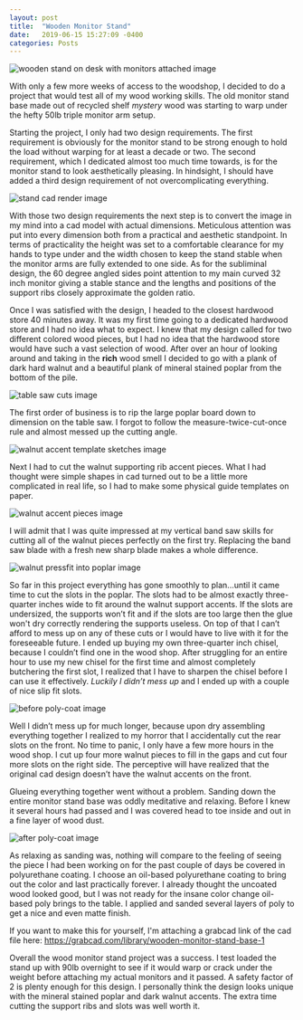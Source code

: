 ```yaml
---
layout: post
title:  "Wooden Monitor Stand"
date:   2019-06-15 15:27:09 -0400
categories: Posts
---
```

![wooden stand on desk with monitors attached image](/img/monitor_stand_ontable.jpg)

With only a few more weeks of access to the woodshop, I decided to do a project that would test all of my wood working skills. The old monitor stand base made out of recycled shelf *mystery* wood was starting to warp under the hefty 50lb triple monitor arm setup.

Starting the project, I only had two design requirements. The first requirement is obviously for the monitor stand to be strong enough to hold the load without warping for at least a decade or two. The second requirement, which I dedicated almost too much time towards, is for the monitor stand to look aesthetically pleasing. In hindsight, I should have added a third design requirement of not overcomplicating everything.

![stand cad render image](/img/monitor_stand_render.jpg)

With those two design requirements the next step is to convert the image in my mind into a cad model with actual dimensions. Meticulous attention was put into every dimension both from a practical and aesthetic standpoint. In terms of practicality the height was set to a comfortable clearance for my hands to type under and the width chosen to keep the stand stable when the monitor arms are fully extended to one side. As for the subliminal design, the 60 degree angled sides point attention to my main curved 32 inch monitor giving a stable stance and the lengths and positions of the support ribs closely approximate the golden ratio.

Once I was satisfied with the design, I headed to the closest hardwood store 40 minutes away. It was my first time going to a dedicated hardwood store and I had no idea what to expect. I knew that my design called for two different colored wood pieces, but I had no idea that the hardwood store would have such a vast selection of wood. After over an hour of looking around and taking in the **rich** wood smell I decided to go with a plank of dark hard walnut and a beautiful plank of mineral stained poplar from the bottom of the pile. 

![table saw cuts image](/img/monitor_stand_tablesaw.jpg)

The first order of business is to rip the large poplar board down to dimension on the table saw. I forgot to follow the measure-twice-cut-once rule and almost messed up the cutting angle.

![walnut accent template sketches image](/img/monitor_stand_sketch.jpg)

Next I had to cut the walnut supporting rib accent pieces. What I had thought were simple shapes in cad turned out to be a little more complicated in real life, so I had to make some physical guide templates on paper. 

![walnut accent pieces image](/img/monitor_stand_accents.jpg)

I will admit that I was quite impressed at my vertical band saw skills for cutting all of the walnut pieces perfectly on the first try. Replacing the band saw blade with a fresh new sharp blade makes a whole difference.

![walnut pressfit into poplar image](/img/monitor_stand_pressfit.jpg)

So far in this project everything has gone smoothly to plan...until it came time to cut the slots in the poplar. The slots had to be almost exactly three-quarter inches wide to fit around the walnut support accents. If the slots are undersized, the supports won’t fit and if the slots are too large then the glue won't dry correctly rendering the supports useless. On top of that I can’t afford to mess up on any of these cuts or I would have to live with it for the foreseeable future. I ended up buying my own three-quarter inch chisel, because I couldn’t find one in the wood shop. After struggling for an entire hour to use my new chisel for the first time and almost completely butchering the first slot, I realized that I have to sharpen the chisel before I can use it effectively. *Luckily I didn’t mess up* and I ended up with a couple of nice slip fit slots.

![before poly-coat image](/img/monitor_stand_before.jpg)

Well I didn’t mess up for much longer, because upon dry assembling everything together I realized to my horror that I accidentally cut the rear slots on the front. No time to panic, I only have a few more hours in the wood shop. I cut up four more walnut pieces to fill in the gaps and cut four more slots on the right side. The perceptive will have realized that the original cad design doesn’t have the walnut accents on the front. 

Glueing everything together went without a problem. Sanding down the entire monitor stand base was oddly meditative and relaxing. Before I knew it several hours had passed and I was covered head to toe inside and out in a fine layer of wood dust.

![after poly-coat image](/img/monitor_stand_after.jpg)

As relaxing as sanding was, nothing will compare to the feeling of seeing the piece I had been working on for the past couple of days be covered in polyurethane coating. I choose an oil-based polyurethane coating to bring out the color and last practically forever. I already thought the uncoated wood looked good, but I was not ready for the insane color change oil-based poly brings to the table. I applied and sanded several layers of poly to get a nice and even matte finish. 

If you want to make this for yourself, I'm attaching a grabcad link of the cad file here: 
https://grabcad.com/library/wooden-monitor-stand-base-1

Overall the wood monitor stand project was a success. I test loaded the stand up with 90lb overnight to see if it would warp or crack under the weight before attaching my actual monitors and it passed. A safety factor of 2 is plenty enough for this design. I personally think the design looks unique with the mineral stained poplar and dark walnut accents. The extra time cutting the support ribs and slots was well worth it.